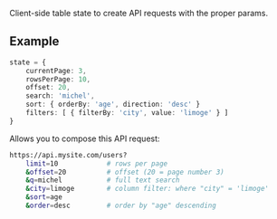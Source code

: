 
Client-side table state to create API requests with the proper params.

## Example

```ts
state = {
    currentPage: 3,
    rowsPerPage: 10,
    offset: 20,
    search: 'michel',
    sort: { orderBy: 'age', direction: 'desc' }
    filters: [ { filterBy: 'city', value: 'limoge' } ]
}
```


Allows you to compose this API request:

```bash
https://api.mysite.com/users?
    limit=10            # rows per page
    &offset=20          # offset (20 = page number 3)
    &q=michel           # full text search
    &city=limoge        # column filter: where "city" = 'limoge'
    &sort=age
    &order=desc         # order by "age" descending
```